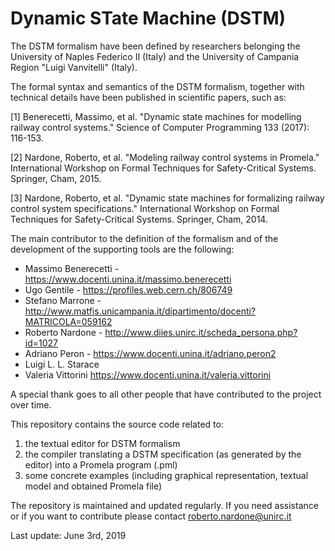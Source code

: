 # Dynamic STate Machine (DSTM)

The DSTM formalism have been defined by researchers belonging the University of Naples Federico II (Italy) and the University of Campania Region "Luigi Vanvitelli" (Italy).

The formal syntax and semantics of the DSTM formalism, together with technical details have been published in scientific papers, such as:

[1] Benerecetti, Massimo, et al. "Dynamic state machines for modelling railway control systems." Science of Computer Programming 133 (2017): 116-153.

[2] Nardone, Roberto, et al. "Modeling railway control systems in Promela." International Workshop on Formal Techniques for Safety-Critical Systems. Springer, Cham, 2015.

[3] Nardone, Roberto, et al. "Dynamic state machines for formalizing railway control system specifications." International Workshop on Formal Techniques for Safety-Critical Systems. Springer, Cham, 2014.


The main contributor to the definition of the formalism and of the development of the supporting tools are the following:
- Massimo Benerecetti - https://www.docenti.unina.it/massimo.benerecetti
- Ugo Gentile - https://profiles.web.cern.ch/806749
- Stefano Marrone - http://www.matfis.unicampania.it/dipartimento/docenti?MATRICOLA=059162
- Roberto Nardone - http://www.diies.unirc.it/scheda_persona.php?id=1027
- Adriano Peron - https://www.docenti.unina.it/adriano.peron2
- Luigi L. L. Starace 
- Valeria Vittorini https://www.docenti.unina.it/valeria.vittorini

A special thank goes to all other people that have contributed to the project over time.

This repository contains the source code related to:

1) the textual editor for DSTM formalism
2) the compiler translating a DSTM specification (as generated by the editor) into a Promela program (.pml)
3) some concrete examples (including graphical representation, textual model and obtained Promela file)

The repository is maintained and updated regularly. If you need assistance or if you want to contribute please contact roberto.nardone@unirc.it

Last update: June 3rd, 2019
